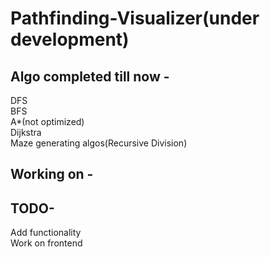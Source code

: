 # Pathfinding-Visualizer(under development)
## Algo completed till now -
 DFS<br />
 BFS<br />
 A*(not optimized)<br/>
 Dijkstra<br />
 Maze generating algos(Recursive Division)<br />
 
 ## Working on -
 
## TODO-
 Add functionality<br />
 Work on frontend<br />
